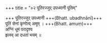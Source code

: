 +++
title = "०२ पूतिरज्जुर् उपध्मानी पूतिम्"

+++
पूतिरज्जुर् उपध्मानी +++(Bhatt. ubadhnānī)+++  
पूतिं सेनां कृणोत्व् अमूम् । +++(Bhatt. amuṃ)+++  
अग्निं धूमं परादृश्य  
हृत्स्व् आ दधतां भयम् ॥